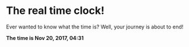# The real time clock!

Ever wanted to know what the time is? Well, your journey is about to end!

**The time is Nov 20, 2017, 04:31**